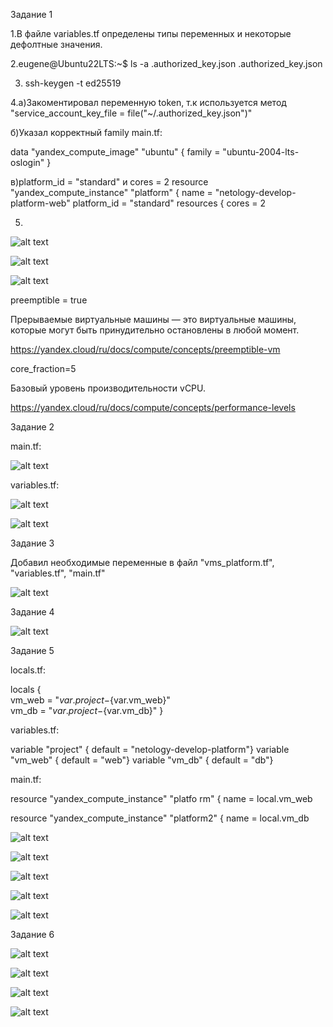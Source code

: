 Задание 1

1.В файле variables.tf определены типы переменных и некоторые дефолтные значения.

2.eugene@Ubuntu22LTS:~$ ls -a .authorized_key.json 
.authorized_key.json

3. ssh-keygen -t ed25519


4.а)Закоментировал переменную token, т.к используется метод "service_account_key_file = file("~/.authorized_key.json")"


б)Указал корректный family main.tf:

data "yandex_compute_image" "ubuntu" {
  family = "ubuntu-2004-lts-oslogin"
}

в)platform_id = "standard" и сores = 2
resource "yandex_compute_instance" "platform" {
  name        = "netology-develop-platform-web"
  platform_id = "standard"
  resources {
    cores         = 2

5.

![alt text](curl.png)


![alt text](VM2.png)


![alt text](VM.png)



preemptible = true

Прерываемые виртуальные машины — это виртуальные машины, которые могут быть принудительно остановлены в любой момент.

https://yandex.cloud/ru/docs/compute/concepts/preemptible-vm


core_fraction=5

Базовый уровень производительности vCPU.

https://yandex.cloud/ru/docs/compute/concepts/performance-levels



Задание 2

main.tf:


![alt text](main.tf.png)


variables.tf:


 ![alt text](variables.tf.png)



![alt text](<ter app no change.png>)


Задание 3

Добавил необходимые переменные в файл "vms_platform.tf", "variables.tf", "main.tf"

![alt text](2vms.png)

Задание 4

![alt text](output.png)

Задание 5


locals.tf:

locals {  
vm_web = "${var.project}-${var.vm_web}"  
vm_db = "${var.project}-${var.vm_db}"
}


variables.tf:

variable "project" {  default = "netology-develop-platform"}
variable "vm_web" {  default = "web"}
variable "vm_db" {  default = "db"}

main.tf:

resource "yandex_compute_instance" "platfo
rm" {
  name        = local.vm_web
  
resource "yandex_compute_instance" "platform2" {
  name        = local.vm_db


![alt text](VM2_1.png)




![alt text](vms_resources.png)


![alt text](<metadata .png>)


![alt text](resources1.png)



![alt text](resources2.png)




Задание 6


![alt text](vms_resources.png)


![alt text](<metadata .png>)


![alt text](resources1.png)


![alt text](resources2.png)



